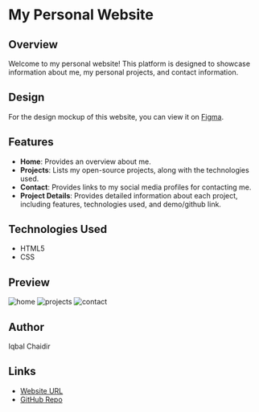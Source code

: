 # My Personal Website

## Overview

Welcome to my personal website! This platform is designed to showcase information about me, my personal projects, and contact information.

## Design

For the design mockup of this website, you can view it on [Figma](link_to_figma).

## Features

-   **Home**: Provides an overview about me.
-   **Projects**: Lists my open-source projects, along with the technologies used.
-   **Contact**: Provides links to my social media profiles for contacting me.
-   **Project Details**: Provides detailed information about each project, including features, technologies used, and demo/github link.

## Technologies Used

-   HTML5
-   CSS

## Preview

![home](home.jpg)
![projects](projects.jpg)
![contact](contact.jpg)

## Author

Iqbal Chaidir

## Links

-   [Website URL](link_to_website)
-   [GitHub Repo](link_to_repo)
